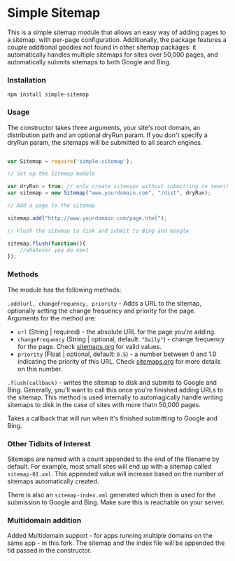 # Simple Sitemap

This is a simple sitemap module that allows an easy way of adding pages to a sitemap, with per-page configuration. Additionally, the package features a couple additional goodies not found in other sitemap packages: it automatically handles multiple sitemaps for sites over 50,000 pages, and automatically submits sitemaps to both Google and Bing.

### Installation

`npm install simple-sitemap`

### Usage

The constructor takes three arguments, your site's root domain, an distribution path and an optional dryRun param. If you don't specify a dryRun param, the sitemaps will be submitted to all search engines.

~~~javascript

var Sitemap = require('simple-sitemap');

// Set up the Sitemap module

var dryRun = true; // only create sitemaps without submitting to search engines
var sitemap = new Sitemap("www.yourdomain.com", "/dist", dryRun);

// Add a page to the sitemap

sitemap.add("http://www.yourdomain.com/page.html");

// Flush the sitemap to disk and submit to Bing and Google

sitemap.flush(function(){
    //whatever you do next
});
~~~

### Methods

The module has the following methods:

`.add(url, changeFrequency, priority` - Adds a URL to the sitemap, optionally setting the change frequency and priority for the page. Arguments for the method are:

* `url` (String | required) - the absolute URL for the page you're adding.
* `changeFrequency` (String | optional, default: `"Daily"`) - change frequency for the page. Check [sitemaps.org](http://www.sitemaps.org/protocol.html) for valid values.
* `priority` (Float | optional, default: `0.5`) - a number between 0 and 1.0 indicating the priority of this URL. Check [sitemaps.org](http://www.sitemaps.org/protocol.html) for more details on this number.

`.flush(callback)` - writes the sitemap to disk and submits to Google and Bing. Generally, you'll want to call this once you're finished adding URLs to the sitemap. This method is used internally to automagically handle writing sitemaps to disk in the case of sites with more thatn 50,000 pages.

Takes a callback that will run when it's finished submitting to Google and Bing.

### Other Tidbits of Interest

Sitemaps are named with a count appended to the end of the filename by default. For example, most small sites will end up with a sitemap called `sitemap-01.xml`. This appended value will increase based on the number of sitemaps automatically created.

There is also an `sitemap-index.xml` generated which then is used for the submission to Google and Bing. Make sure this is reachable on your server.

### Multidomain addition

Added Multidomain support - for apps running multiple domains on the same app - in this fork. The sitemap and the index file will be appended the tld passed in the constructor.
